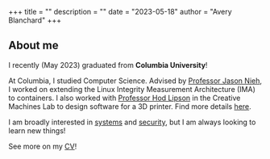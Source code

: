 +++
title = ""
description = ""
date = "2023-05-18"
author = "Avery Blanchard"
+++

## About me 
I recently (May 2023) graduated from **Columbia University**!

At Columbia, I studied Computer Science. Advised by [Professor Jason Nieh](https://www.cs.columbia.edu/~nieh/), I worked on extending the Linux Integrity Measurement Architecture (IMA) to containers. I also worked with [Professor Hod Lipson](https://www.hodlipson.com/) in the Creative Machines Lab to design software for a 3D printer. Find more details [here](https://avery-blanchard.github.io/projects).

I am broadly interested in [systems](http://doc.cat-v.org/bell_labs/utah2000/utah2000.pdf) and [security](https://xkcd.com/2385/), but I am always looking to learn new things!

See more on my [CV](https://avery-blanchard.github.io/cv)!

